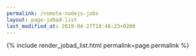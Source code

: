 ```yaml
---
permalink: /remote-nodejs-jobs
layout: page-jobad-list
last_modified_at: 2019-04-27T18:48:23+0200
---
```

{% include render_jobad_list.html permalink=page.permalink %}
